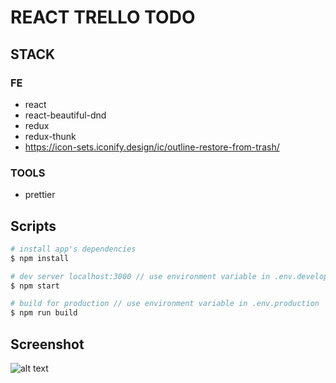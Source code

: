 # REACT TRELLO TODO

## STACK

### FE

- react
- react-beautiful-dnd
- redux
- redux-thunk
- https://icon-sets.iconify.design/ic/outline-restore-from-trash/

### TOOLS

- prettier

## Scripts

```bash
# install app's dependencies
$ npm install

# dev server localhost:3000 // use environment variable in .env.development
$ npm start

# build for production // use environment variable in .env.production
$ npm run build
```

## Screenshot

![alt text](public/assets/images/todoVideo.gif)
